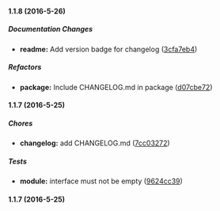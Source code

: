 #### 1.1.8 (2016-5-26)

##### Documentation Changes

* **readme:** Add version badge for changelog ([3cfa7eb4](https://github.com/fvdm/nodejs-toonapp/commit/3cfa7eb44345d23389fb4c936a80c38f062a8f96))

##### Refactors

* **package:** Include CHANGELOG.md in package ([d07cbe72](https://github.com/fvdm/nodejs-toonapp/commit/d07cbe72995fb3ab5697a8f8a673d03a6499d0b3))

#### 1.1.7 (2016-5-25)

##### Chores

* **changelog:** add CHANGELOG.md ([7cc03272](https://github.com/fvdm/nodejs-toonapp/commit/7cc032728d4451dc5be52b0b987fc75c3e57eead))

##### Tests

* **module:** interface must not be empty ([9624cc39](https://github.com/fvdm/nodejs-toonapp/commit/9624cc39788f2e156feb67b5c9a4c13f8452f5f0))

#### 1.1.7 (2016-5-25)

